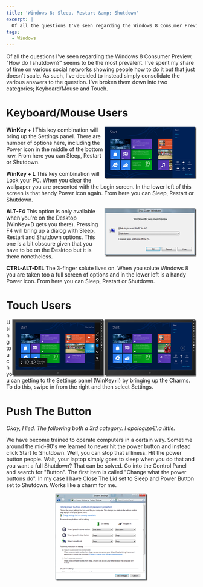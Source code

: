 ```yaml
---
title: 'Windows 8: Sleep, Restart &amp; Shutdown'
excerpt: |
  Of all the questions I've seen regarding the Windows 8 Consumer Preview, "How do I shutdown?" seems to be the most prevalent. I've spent my share of time on various social networks showing people how to do it but that just doesn't scale. As such, I've decided to instead simply consolidate the various answers to the question.
tags:
  - Windows
---
```

Of all the questions I've seen regarding the Windows 8 Consumer Preview, "How do I shutdown?" seems to be the most prevalent. I've spent my share of time on various social networks showing people how to do it but that just doesn't scale. As such, I've decided to instead simply consolidate the various answers to the question. I've broken them down into two categories; Keyboard/Mouse and Touch.
# Keyboard/Mouse Users
<strong><a href="/assets/wp/2012/04/image.png"><img style="background-image: none; float: right; padding-top: 0px; padding-left: 0px; display: inline; padding-right: 0px; border-width: 0px;" title="image" src="/assets/wp/2012/04/image_thumb.png" alt="image" width="244" height="139" align="right" border="0" /></a>WinKey + I
</strong>This key combination will bring up the Settings panel. There are number of options here, including the Power icon in the middle of the bottom row. From here you can Sleep, Restart or Shutdown.

<strong>WinKey + L
</strong>This key combination will Lock your PC. When you clear the wallpaper you are presented with the Login screen. In the lower left of this screen is that handy Power icon again. From here you can Sleep, Restart or Shutdown.

<strong><a href="/assets/wp/2012/04/image1.png"><img style="background-image: none; float: right; padding-top: 0px; padding-left: 0px; display: inline; padding-right: 0px; border-width: 0px;" title="image" src="/assets/wp/2012/04/image_thumb1.png" alt="image" width="244" height="128" align="right" border="0" /></a>ALT-F4
</strong>This option is only available when you're on the Desktop (WinKey+D gets you there). Pressing F4 will bring up a dialog with Sleep, Restart and Shutdown options. This one is a bit obscure given that you have to be on the Desktop but it is there nonetheless.

<strong>CTRL-ALT-DEL
</strong>The 3-finger solute lives on. When you solute Windows 8 you are taken too a full screen of options and in the lower left is a handy Power icon. From here you can Sleep, Restart or Shutdown.
# Touch Users
<a href="/assets/wp/2012/04/image2.png"><img style="background-image: none; float: right; padding-top: 0px; padding-left: 0px; display: inline; padding-right: 0px; border-width: 0px;" title="image" src="/assets/wp/2012/04/image_thumb2.png" alt="image" width="244" height="152" align="right" border="0" /></a><a href="/assets/wp/2012/04/image3.png"><img style="background-image: none; float: right; padding-top: 0px; padding-left: 0px; display: inline; padding-right: 0px; border-width: 0px;" title="image" src="/assets/wp/2012/04/image_thumb3.png" alt="image" width="244" height="152" align="right" border="0" /></a>Using touch you can getting to the Settings panel (WinKey+I) by bringing up the Charms. To do this, swipe in from the right and then select Settings.
# Push The Button
<em>Okay, I lied. The following both a 3rd category. I apologize€¦.a little.</em> 

We have become trained to operate computers in a certain way. Sometime around the mid-90's we learned to never hit the power button and instead click Start to Shutdown. Well, you can stop that silliness. Hit the power button people. Wait, your laptop simply goes to sleep when you do that and you want a full Shutdown? That can be solved. Go into the Control Panel and search for "Button". The first item is called "Change what the power buttons do". In my case I have Close The Lid set to Sleep and Power Button set to Shutdown. Works like a charm for me.

<a href="/assets/wp/2012/04/image4.png"><img style="background-image: none; float: none; padding-top: 0px; padding-left: 0px; margin-left: auto; display: block; padding-right: 0px; margin-right: auto; border-width: 0px;" title="image" src="/assets/wp/2012/04/image_thumb4.png" alt="image" width="244" height="231" border="0" /></a>